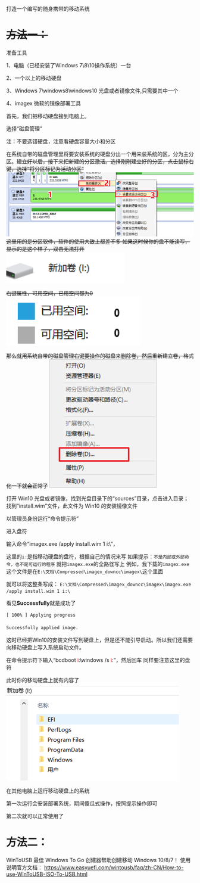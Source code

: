 打造一个编写的随身携带的移动系统
<!--more-->



# ~~方法一：~~

准备工具

1、电脑（已经安装了Windows 7\8\10操作系统）一台

2、一个以上的移动硬盘

3、Windows 7\windows8\windows10 光盘或者镜像文件,只需要其中一个

4、imagex 微软的镜像部署工具

首先，我们把移动硬盘接到电脑上。

选择“磁盘管理”

注：不要选错硬盘，注意看硬盘容量大小和分区

在系统自带的磁盘管理里将要安装系统的硬盘分出一个用来装系统的区，分为主分区。~~建立好以后，接下来把新建的分区激活。选择刚刚建立好的分区，点击鼠标右键，选择“将分区标记为活动分区”~~
![建立分区](https://raw.githubusercontent.com/zzzhbr/notebook-image/master/notebook/2019/09/16/1568611225309-1568611225347.png)
~~这里用的是分区软件，软件的使用大致上都差不多
如果这时候你的盘不能读写，显示的是这个样子，双击无法打开~~
![无容量大小](https://raw.githubusercontent.com/zzzhbr/notebook-image/master/notebook/2019/09/16/1568612506917-1568612506918.png)

~~右键属性，可用空间，已用空间都为0~~
![属性为0](https://raw.githubusercontent.com/zzzhbr/notebook-image/master/notebook/2019/09/16/1568612648859-1568612648861.png)

~~那么就用系统自带的磁盘管理右键要操作的磁盘来删除卷，然后重新建立卷，格式化一下就会正常了~~
![删除卷](https://raw.githubusercontent.com/zzzhbr/notebook-image/master/notebook/2019/09/16/1568612731888-1568612731892.png)

打开 Win10 光盘或者镜像，找到光盘目录下的“sources”目录，点击进入目录；找到“install.wim”文件，此文件为 Win10 的安装镜像文件

以管理员身份运行“命令提示符”

进入盘符

输入命令“imagex.exe /apply install.wim 1 i:\”，

这里的`i:`是指移动硬盘的盘符，根据自己的情况来写
如果提示：`不是内部或外部命令，也不是可运行的程序` 就把`imagex.exe`的全路径写上
例如，我下载的`imagex.exe`这个文件是在`E:\文档\Compressed\imagex_downcc\imagex\`这个里面

就可以将这整条写成：
`E:\文档\Compressed\imagex_downcc\imagex\imagex.exe /apply install.wim 1 i:\`


看见**Successfully**就是成功了
```cmd
[ 100% ] Applying progress

Successfully applied image.
```

这时已经把Win10的安装文件写到硬盘上，但是还不能引导启动。所以我们还需要向移动硬盘上写入系统启动文件。

在命令提示符下输入“bcdboot <font color=red>i</font>:\windows /s <font color=red>i</font>:”，然后回车
同样要注意这里的盘符

此时你的移动硬盘上就有内容了
![移动硬盘里的内容](https://raw.githubusercontent.com/zzzhbr/notebook-image/master/notebook/2019/09/16/1568613248723-1568613248725.png)


在其他电脑上运行移动硬盘上的系统

第一次运行会安装部署系统，期间傻瓜式操作，按照提示操作即可

第二次就可以正常使用了


# 方法二：
WinToUSB
最佳 Windows To Go 创建器帮助创建移动 Windows 10/8/7！
使用说明官方文档：
<https://www.easyuefi.com/wintousb/faq/zh-CN/How-to-use-WinToUSB-ISO-To-USB.html>
